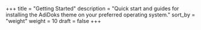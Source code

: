 +++
title = "Getting Started"
description = "Quick start and guides for installing the AdiDoks theme on your preferred operating system."
sort_by = "weight"
weight = 10
draft = false
+++